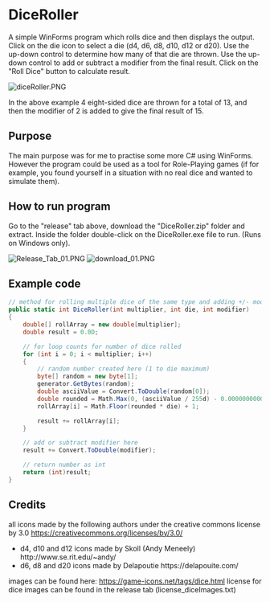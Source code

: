 # DiceRoller

A simple WinForms program which rolls dice and then displays the output. Click on the die icon to select a die (d4, d6, d8, d10, d12 or d20). Use the up-down control to determine how many of that die are thrown. Use the up-down control to add or subtract a modifier from the final result. Click on the "Roll Dice" button to calculate result.

![diceRoller.PNG](https://gamblepants.github.io/img/diceRoller.PNG)

In the above example 4 eight-sided dice are thrown for a total of 13, and then the modifier of 2 is added to give the final result of 15.

## Purpose

The main purpose was for me to practise some more C# using WinForms. However the program could be used as a tool for Role-Playing games (if for example, you found yourself in a situation with no real dice and wanted to simulate them). 

## How to run program

Go to the "release" tab above, download the "DiceRoller.zip" folder and extract. Inside the folder double-click on the DiceRoller.exe file to run. (Runs on Windows only).

![Release_Tab_01.PNG](https://gamblepants.github.io/img/Release_Tab_01.PNG)
![download_01.PNG](https://gamblepants.github.io/img/download_01.PNG)


## Example code

```C#
// method for rolling multiple dice of the same type and adding +/- modifier (eg 3d6 +1)
public static int DiceRoller(int multiplier, int die, int modifier)
{         
    double[] rollArray = new double[multiplier];
    double result = 0.0D;

    // for loop counts for number of dice rolled
    for (int i = 0; i < multiplier; i++)
    {
        // random number created here (1 to die maximum)
        byte[] random = new byte[1];
        generator.GetBytes(random);
        double asciiValue = Convert.ToDouble(random[0]);
        double rounded = Math.Max(0, (asciiValue / 255d) - 0.00000000001d);
        rollArray[i] = Math.Floor(rounded * die) + 1;

        result += rollArray[i];
    }

    // add or subtract modifier here
    result += Convert.ToDouble(modifier);

    // return number as int
    return (int)result;
}
```

## Credits

all icons made by the following authors under the creative commons license by 3.0 
https://creativecommons.org/licenses/by/3.0/

<ul>
  <li>d4, d10 and d12 icons made by Skoll (Andy Meneely) http://www.se.rit.edu/~andy/ </li>
  <li>d6, d8 and d20 icons made by Delapoutie https://delapouite.com/</li>  
</ul>

images can be found here: https://game-icons.net/tags/dice.html
license for dice images can be found in the release tab (license_diceImages.txt)
